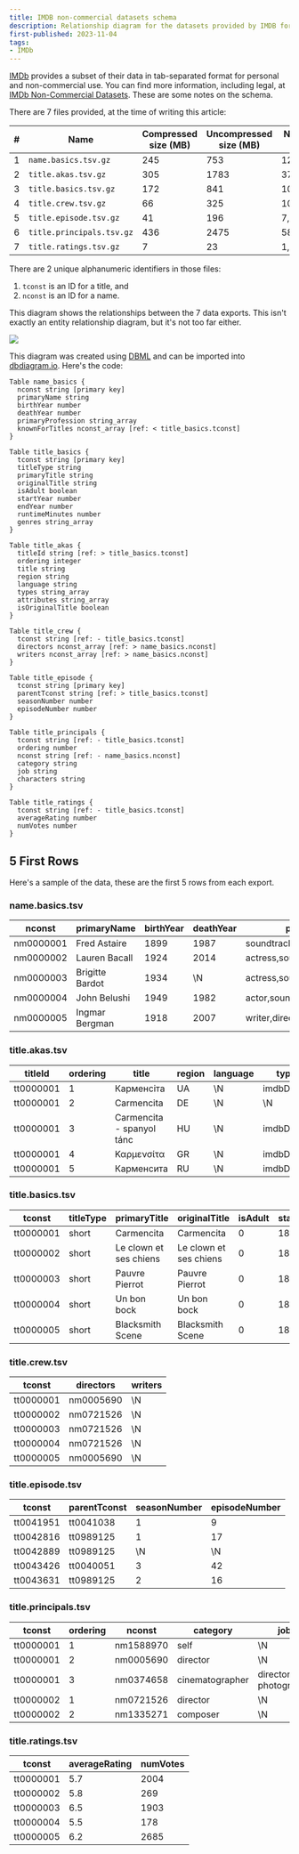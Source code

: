 ```yaml
---
title: IMDB non-commercial datasets schema
description: Relationship diagram for the datasets provided by IMDB for personal and non-commercial use
first-published: 2023-11-04
tags:
- IMDb
---
```


[IMDb][1] provides a subset of their data in tab-separated format for personal and non-commercial use. You can find more
information, including legal, at [IMDb Non-Commercial Datasets][2]. These are some notes on the schema.

<!-- Links -->
[1]: https://imdb.com/ "IMDB"
[2]: https://developer.imdb.com/non-commercial-datasets/ "IMDb Non-Commercial Datasets"

<!-- read more -->

There are 7 files provided, at the time of writing this article:

| # | Name                      | Compressed size (MB) | Uncompressed size (MB) | Number of rows
| - |-------------------------- | ------------------- | ----------------------- | --------------
| 1 | `name.basics.tsv.gz`      |                 245 |                     753 |     12,981,035
| 2 | `title.akas.tsv.gz`       |                 305 |                    1783 |     37,728,267
| 3 | `title.basics.tsv.gz`     |                 172 |                     841 |     10,285,368
| 4 | `title.crew.tsv.gz`       |                  66 |                     325 |     10,285,368
| 5 | `title.episode.tsv.gz`    |                  41 |                     196 |      7,844,603
| 6 | `title.principals.tsv.gz` |                 436 |                    2475 |     58,914,239
| 7 | `title.ratings.tsv.gz`    |                   7 |                      23 |      1,366,240

There are 2 unique alphanumeric identifiers in those files:

1.  `tconst` is an ID for a title, and
2.  `nconst` is an ID for a name.

This diagram shows the relationships between the 7 data exports. This isn't exactly an entity relationship diagram, but
it's not too far either.

![](/static/img/imdb-non-commercial-datasets-diagram.png)

This diagram was created using [DBML](https://dbml.dbdiagram.io/docs/) and can be imported into
[dbdiagram.io](https://dbdiagram.io/). Here's the code:
 

```
Table name_basics {
  nconst string [primary key]
  primaryName string
  birthYear number
  deathYear number
  primaryProfession string_array
  knownForTitles nconst_array [ref: < title_basics.tconst]
}

Table title_basics {
  tconst string [primary key]
  titleType string
  primaryTitle string
  originalTitle string
  isAdult boolean
  startYear number
  endYear number
  runtimeMinutes number
  genres string_array
}

Table title_akas {
  titleId string [ref: > title_basics.tconst]
  ordering integer
  title string
  region string
  language string
  types string_array
  attributes string_array
  isOriginalTitle boolean
}

Table title_crew {
  tconst string [ref: - title_basics.tconst]
  directors nconst_array [ref: > name_basics.nconst]
  writers nconst_array [ref: > name_basics.nconst]
}

Table title_episode {
  tconst string [primary key]
  parentTconst string [ref: > title_basics.tconst]
  seasonNumber number
  episodeNumber number
}

Table title_principals {
  tconst string [ref: - title_basics.tconst]
  ordering number
  nconst string [ref: - name_basics.nconst]
  category string
  job string
  characters string
}

Table title_ratings {
  tconst string [ref: - title_basics.tconst]
  averageRating number
  numVotes number
}
```

## 5 First Rows ##

Here's a sample of the data, these are the first 5 rows from each export.

### name.basics.tsv ###

| nconst | primaryName | birthYear | deathYear | primaryProfession | knownForTitles
|--------|-------------|-----------|-----------|-------------------|---------------
nm0000001 | Fred Astaire | 1899 | 1987 | soundtrack,actor,miscellaneous | tt0050419,tt0053137,tt0072308,tt0031983
nm0000002 | Lauren Bacall | 1924 | 2014 | actress,soundtrack | tt0075213,tt0037382,tt0038355,tt0117057
nm0000003 | Brigitte Bardot | 1934 | \N | actress,soundtrack,music_department | tt0054452,tt0056404,tt0057345,tt0049189
nm0000004 | John Belushi | 1949 | 1982 | actor,soundtrack,writer | tt0080455,tt0072562,tt0077975,tt0078723
nm0000005 | Ingmar Bergman | 1918 | 2007 | writer,director,actor | tt0083922,tt0069467,tt0050986,tt0050976

### title.akas.tsv ###

| titleId | ordering | title | region | language | types | attributes | isOriginalTitle
|---------|----------|-------|--------|----------|-------|------------|----------------
| tt0000001 | 1 | Карменсіта | UA | \N | imdbDisplay | \N | 0
|tt0000001 | 2 | Carmencita | DE | \N | \N | literal title | 0
|tt0000001 | 3 | Carmencita - spanyol tánc | HU | \N | imdbDisplay | \N | 0
|tt0000001 | 4 | Καρμενσίτα | GR | \N | imdbDisplay | \N | 0
|tt0000001 | 5 | Карменсита | RU | \N | imdbDisplay | \N | 0


### title.basics.tsv ###
|tconst | titleType | primaryTitle | originalTitle | isAdult | startYear | endYear | runtimeMinutes | genres
|-|-|-|-|-|-|-|-|-
tt0000001 | short | Carmencita | Carmencita | 0 | 1894 | \N | 1 | Documentary,Short
tt0000002 | short | Le clown et ses chiens | Le clown et ses chiens | 0 | 1892 | \N | 5 | Animation,Short
tt0000003 | short | Pauvre Pierrot | Pauvre Pierrot | 0 | 1892 | \N | 4 | Animation,Comedy,Romance
tt0000004 | short | Un bon bock | Un bon bock | 0 | 1892 | \N | 12 | Animation,Short
tt0000005 | short | Blacksmith Scene | Blacksmith Scene | 0 | 1893 | \N | 1 | Comedy,Short

### title.crew.tsv ###
tconst | directors | writers
-|-|-
tt0000001 | nm0005690 | \N
tt0000002 | nm0721526 | \N
tt0000003 | nm0721526 | \N
tt0000004 | nm0721526 | \N
tt0000005 | nm0005690 | \N

### title.episode.tsv ###
tconst | parentTconst | seasonNumber | episodeNumber
-|-|-|-
tt0041951 | tt0041038 | 1 | 9
tt0042816 | tt0989125 | 1 | 17
tt0042889 | tt0989125 | \N | \N
tt0043426 | tt0040051 | 3 | 42
tt0043631 | tt0989125 | 2 | 16

### title.principals.tsv ###
tconst | ordering | nconst | category | job | characters
-------|----------|--------|----------|-----|-----------
tt0000001 | 1 | nm1588970 | self | \N | ["Self"]
tt0000001 | 2 | nm0005690 | director | \N | \N
tt0000001 | 3 | nm0374658 | cinematographer | director of photography | \N
tt0000002 | 1 | nm0721526 | director | \N | \N
tt0000002 | 2 | nm1335271 | composer | \N | \N

### title.ratings.tsv ###
tconst | averageRating | numVotes
-|-|-
tt0000001 | 5.7 | 2004
tt0000002 | 5.8 | 269
tt0000003 | 6.5 | 1903
tt0000004 | 5.5 | 178
tt0000005 | 6.2 | 2685
